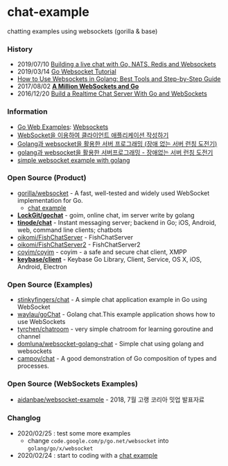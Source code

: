 # chat-example
chatting examples using websockets (gorilla & base)


### History
- 2019/07/10 [Building a live chat with Go, NATS, Redis and Websockets](https://www.ribice.ba/goch/)
- 2019/03/14 [Go Websocket Tutorial](https://tutorialedge.net/golang/go-websocket-tutorial/)
- [How to Use Websockets in Golang: Best Tools and Step-by-Step Guide](https://yalantis.com/blog/how-to-build-websockets-in-go/)
- 2017/08/02 [**A Million WebSockets and Go**](https://www.freecodecamp.org/news/million-websockets-and-go-cc58418460bb/)
- 2016/12/20 [Build a Realtime Chat Server With Go and WebSockets](https://scotch.io/bar-talk/build-a-realtime-chat-server-with-go-and-websockets)


### Information
- [Go Web Examples](https://gowebexamples.com/): [Websockets](https://gowebexamples.com/websockets/)
- [WebSocket을 이용하여 클라이언트 애플리케이션 작성하기](https://developer.mozilla.org/ko/docs/WebSockets/Writing_WebSocket_client_applications)
- [Golang과 websocket을 활용한 서버 프로그래밍 (장애 없는 서버 런칭 도전기)](https://aidanbae.github.io/gallery/golang-meetup/])
- [golang과 websocket을 활용한 서버프로그래밍 - 장애없는 서버 런칭 도전기](https://www.slideshare.net/SangikBae/golang-websocket-109095156)
- [simple websocket example with golang](http://bl.ocks.org/tmichel/7390690)



### Open Source (Product)
- [gorilla/websocket](https://github.com/gorilla/websocket) - A fast, well-tested and widely used WebSocket implementation for Go.
    - [chat example](https://github.com/gorilla/websocket/tree/master/examples/chat)
- [**LockGit/gochat**](https://github.com/LockGit/gochat) - goim, online chat, im server write by golang
- [**tinode/chat**](https://github.com/tinode/chat) - Instant messaging server; backend in Go; iOS, Android, web, command line clients; chatbots
- [oikomi/FishChatServer](https://github.com/oikomi/FishChatServer) - FishChatServer
- [oikomi/FishChatServer2](https://github.com/oikomi/FishChatServer2) - FishChatServer2
- [coyim/coyim](https://github.com/coyim/coyim) - coyim - a safe and secure chat client, XMPP
- [**keybase/client**](https://github.com/keybase/client) - Keybase Go Library, Client, Service, OS X, iOS, Android, Electron


### Open Source (Examples)
- [stinkyfingers/chat](https://github.com/stinkyfingers/chat) - A simple chat application example in Go using WebSocket
- [waylau/goChat](https://github.com/waylau/goChat) - Golang chat.This example application shows how to use WebSockets
- [tyrchen/chatroom](https://github.com/tyrchen/chatroom) - very simple chatroom for learning goroutine and channel
- [domluna/websocket-golang-chat](https://github.com/domluna/websocket-golang-chat) - Simple chat using golang and websockets
- [campoy/chat](https://github.com/campoy/chat) - A good demonstration of Go composition of types and processes.

### Open Source (WebSockets Examples)
- [aidanbae/websocket-example](https://github.com/aidanbae/websocket-example) - 2018, 7월 고랭 코리아 밋업 발표자료



### Changlog
- 2020/02/25 : test some more examples
    - change `code.google.com/p/go.net/websocket` into `golang/go/x/websocket`
- 2020/02/24 : start to coding with a [chat example](https://github.com/gorilla/websocket/files/465536/chat1.zip)
